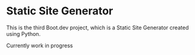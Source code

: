 # Static Site Generator

This is the third Boot.dev project, which is a Static Site Generator created using Python.

Currently work in progress
